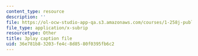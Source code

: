 ```yaml
---
content_type: resource
description: ''
file: https://ol-ocw-studio-app-qa.s3.amazonaws.com/courses/1-258j-public-transportation-systems-spring-2017/36e781b83203fe4c8d8580f0395fb6c2_G1sBybS2M48.srt
file_type: application/x-subrip
resourcetype: Other
title: 3play caption file
uid: 36e781b8-3203-fe4c-8d85-80f0395fb6c2
---
```

